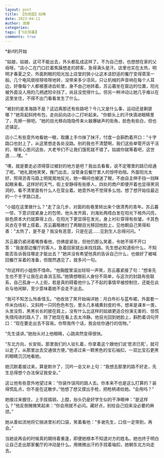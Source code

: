 ```yaml
---
layout: post
title: 【伪民国】如晦
date: 2023-04-11
Author: 潋卿
categories: 
tags: [飞云惊暮]
comments: true
--- 
```

*新if的开始

"姑娘，姑娘，这可不能出去，外头都乱成这样了。不为自己想，也想想在家的父母呀。"店小二在门口拦着焦躁想走的顾客，急得满头是汗。店里也实在太热，明明才春夏之交，外面刺眼的阳光加上店堂的狭小让这本该舒适的餐厅变得蒸笼一般。几个电风扇吱呀吱呀地转，没带来多少凉风，只让机械的声音响在每个人耳边，好像每个人都被塞进齿轮里，身不由己地转着。苏云暮坐在窗边的位置，阳光被外面没人用的几柄遮阳伞挡了，尚且没觉得什么。但另一种冲动让她几乎难以在这里坐住，不得不出门看看发生了什么。

"被封的是淮海路不是？这边离那还有些路吧？今儿又是什么事，运动还是剿匪哪？"她背起斜挎布包，走向前向店小二打听起来。"你额头上的汗快滴进眼睛里了，先擦一擦吧。"她的目光移向隐隐传来火器爆破声的街角，脸色有些白，但也还镇定。

店小二有些意外地看她一眼，取腰上手巾抹了抹汗，忖度一会斟酌着开口："十字路口也封上了，从这里想走各处没路。别的我也不清楚啊，我们这些单管开店干活的，哪有心思问这些，大老爷们不让我们饿死就不错了。姑娘你就等着吧，这世道……嘿。"

"噢，就是要走必须得穿过被封的地方是吧？我出去看看，说不定哪里的路已经通了呢。"她礼貌地笑笑，推门出去，没管身后餐厅里人的惊呼劝阻。外面阳光太好，照得沥青马路上明晃晃地反光，她一瞬间也被迷了眼，不由自主伸手挡一挡眯起眼来看。这样好的天气，街上安静得有些瘆人，四处的商户即便开着也显得黑洞洞的，看不清里面有什么人在营业着。她意外地不觉得多么怕，想了想开始往最近的一个十字路口走。

"小姐在这里做什么？"走了没几步，对面的街巷里转出来个很清秀的青年。苏云暮一惊，下意识捏紧身上的包带。他头发齐肩，刘海处两绺白发在阳光下格外闪亮，肤色原本大约就算得上白，在阳光下更显得在发光，身上衬衫穿得有些皱，卡其色风衣在手臂上搭着。苏云暮略微扫了两眼目光移回他脸上，见他朝自己笑得和善："太热了，是不是？我没有恶意，只是在这……见到生人总得问问。"

苏云暮仍紧闭着嘴唇看他，仿佛是紧张，但他仍那么笑着，令她不得不开口答："我是那边餐厅的客人，急着回家就出来找找路。先生想必知道些什么，不知能否告诉我往哪走才能出去？"她并没有希望他真的告诉自己什么，也做好了被喊回餐厅呆着的准备，但既然遇见了，就多问一句。

"你这样的小姐倒不惜命。"他胸膛里滚出轻轻一声笑，苏云暮紧接了句：“想来先生也不至于让我在此香消玉殒。”她猜想眼前人身份不简单，与这次的封路有些联系，自己孤身一人上街，若是真的碍着他什么了不起的事情早被控制住，还能在此处与他闲聊，至少意味着她不会走不出去。

"我可不知怎么怜香惜玉。"他收敛了笑开始端详她：月白布衫与蓝布裙，外面套一件米白线衫，又斜挎一只同色色布包，里头几本橘黄封皮的书，想来是课本一类，头发没剪，黑黑长长的披在肩上，没有什么比这样的姑娘更适合扮演无害的、惊慌失措闯进的路人了，除了她现在看上去太冷静。他目光回到她脸上，斟酌着词句开口：“现在要走出去不容易。你帮我传个话，我会给你通行的信物。”

“先生请讲。”她抬头对上他眼睛，心跳突然变得很快。

“东北方向，长安街。那里我们的人驻扎着，你拿着这个跟他们说‘思浓已死’，就可以走了。从那里出去交通很方便。”他递过来一颗黑色的宝石袖扣，一双比宝石更黑的眼睛沉沉地看她。

她沉默着接过来，算是默许了，沉吟一会又补上句：“我想去那里的路不好走，先生总得想个办法保证我安全。”

这让他有些意外地望过来：“你装作误闯的路人去。你本来不也是这么打算的？装得慌乱点，你不是在这散步。”他想了想又摸出手枪，把枪柄递给她。“会用吗？”

她接过来握住，上手拔插销，上膛，抬头仍是好学生似的干净眼神：“是这样么？”他反倒微微笑起来：“你会用就不必问。藏好点，别给自己招来没必要的麻烦。”

她从善如流地将它揣进里衫的口袋，笑着看他："多谢先生，口信一定带到，再会。”

当她说再会的时候真的期待着重逢，即便她根本不知道对方的姓名。她也终于明白让自己走出那家餐厅的冲动是什么。用微微出汗的手捏着袖扣，她朝东北方向走去。



